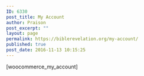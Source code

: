 ```yaml
---
ID: 6330
post_title: My Account
author: Praison
post_excerpt: ""
layout: page
permalink: https://biblerevelation.org/my-account/
published: true
post_date: 2016-11-13 10:15:25
---
```

[woocommerce_my_account]